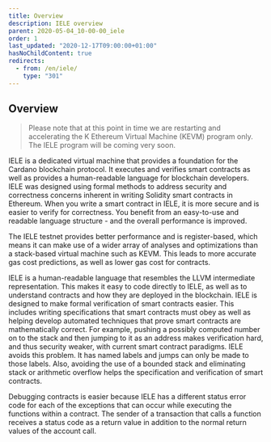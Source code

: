 ```yaml
---
title: Overview
description: IELE overview
parent: 2020-05-04_10-00-00_iele
order: 1
last_updated: "2020-12-17T09:00:00+01:00"
hasNoChildContent: true
redirects:
  - from: /en/iele/
    type: "301"
---
```

## Overview

> Please note that at this point in time we are restarting and accelerating the K Ethereum Virtual Machine (KEVM) program only. The IELE program will be coming very soon.

IELE is a dedicated virtual machine that provides a foundation for the Cardano blockchain protocol. It executes and verifies smart contracts as well as provides a human-readable language for blockchain developers. IELE was designed using formal methods to address security and correctness concerns inherent in writing Solidity smart contracts in Ethereum. When you write a smart contract in IELE, it is more secure and is easier to verify for correctness. You benefit from an easy-to-use and readable language structure - and the overall performance is improved.

The IELE testnet provides better performance and is register-based, which means it can make use of a wider array of analyses and optimizations than a stack-based virtual machine such as KEVM. This leads to more accurate gas cost predictions, as well as lower gas cost for contracts.

IELE is a human-readable language that resembles the LLVM intermediate representation. This makes it easy to code directly to IELE, as well as to understand contracts and how they are deployed in the blockchain. IELE is designed to make formal verification of smart contracts easier. This includes writing specifications that smart contracts must obey as well as helping develop automated techniques that prove smart contracts are mathematically correct. For example, pushing a possibly computed number on to the stack and then jumping to it as an address makes verification hard, and thus security weaker, with current smart contract paradigms. IELE avoids this problem. It has named labels and jumps can only be made to those labels. Also, avoiding the use of a bounded stack and eliminating stack or arithmetic overflow helps the specification and verification of smart contracts.

Debugging contracts is easier because IELE has a different status error code for each of the exceptions that can occur while executing the functions within a contract. The sender of a transaction that calls a function receives a status code as a return value in addition to the normal return values of the account call.
